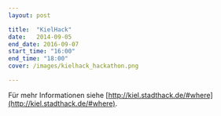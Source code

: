 ```yaml
---
layout: post

title:  "KielHack"
date:   2014-09-05
end_date: 2016-09-07
start_time: "16:00"
end_time: "18:00"
cover: /images/kielhack_hackathon.png

---
```


Für mehr Informationen siehe [http://kiel.stadthack.de/#where](http://kiel.stadthack.de/#where).
